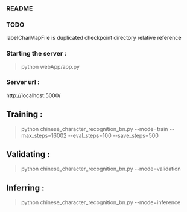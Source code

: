 
### README

### TODO

labelCharMapFile is duplicated
checkpoint directory relative reference

### Starting the server :

> python webApp/app.py


### Server url :

http://localhost:5000/

## Training :

> python chinese_character_recognition_bn.py --mode=train --max_steps=16002 --eval_steps=100 --save_steps=500

## Validating :

> python chinese_character_recognition_bn.py --mode=validation

## Inferring :

> python chinese_character_recognition_bn.py --mode=inference